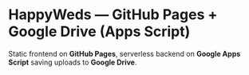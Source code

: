 # HappyWeds — GitHub Pages + Google Drive (Apps Script)

Static frontend on **GitHub Pages**, serverless backend on **Google Apps Script** saving uploads to **Google Drive**.

